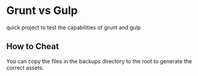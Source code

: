 # Grunt vs  Gulp
quick project to test the capabilities of grunt and gulp

## How to Cheat
You can copy the files in the backups directory to the root to generate the correct assets.
